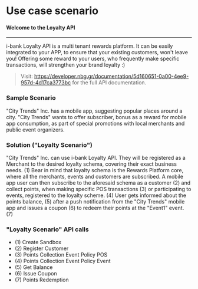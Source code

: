 # Use case scenario
#### Welcome to the Loyalty API

------------------------------------------------------------------------------------------
i-bank Loyalty API is a multi tenant rewards platform. 
It can be easily integrated to your APP, to ensure that your existing customers, won't leave you!
Offering some reward to your users, who frequently make specific transactions, will strengthen your brand loyalty :)

> Visit: https://developer.nbg.gr/documentation/5d160651-0a00-4ee9-957d-4d17ca3773bc for the full API documentation.

### Sample Scenario 
"City Trends" Inc. has a mobile app, suggesting popular places around a city. "City Trends" wants to offer subscriber, bonus as a reward for 
mobile app consumption, as part of special promotions with local merchants and public event organizers.

### Solution ("Loyalty Scenario") 
"City Trends" Inc. can use i-bank Loyalty API.
They will be registered as a Merchant to the desired loyalty schema, covering their exact business needs. (1)
Bear in mind that loyalty schema is the Rewards Platform core, where all the merchants, events and customers are subscribed. 
A mobile app user can then subscribe to the aforesaid schema as a customer (2) and collect points, when making specific POS transactions (3)
or participating to events, registered to the loyalty scheme. (4) User gets informed about the points balance, (5) after a push notification
from the "City Trends" mobile app and issues a coupon (6) to redeem their points at the "Event1" event. (7)

### "Loyalty Scenario" API calls 
- (1) Create Sandbox
- (2) Register Customer 
- (3) Points Collection Event Policy POS
- (4) Points Collection Event Policy Event
- (5) Get Balance
- (6) Issue Coupon
- (7) Points Redemption
